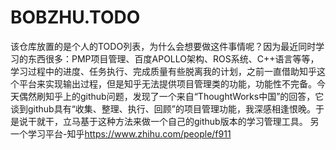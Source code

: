 # BOBZHU.TODO
该仓库放置的是个人的TODO列表，为什么会想要做这件事情呢？因为最近同时学习的东西很多：PMP项目管理、百度APOLLO架构、ROS系统、C++语言等等，学习过程中的进度、任务执行、完成质量有些脱离我的计划，之前一直借助知乎这个平台来实现输出过程，但是知乎无法提供项目管理类的功能，功能性不完备。今天偶然刷知乎上的github问题，发现了一个来自“ThoughtWorks中国”的回答，它谈到github具有“收集、整理、执行、回顾”的项目管理功能，我深感相逢恨晚。于是说干就干，立马基于这种方法来做一个自己的github版本的学习管理工具。
另一个学习平台-知乎<https://www.zhihu.com/people/f911>
